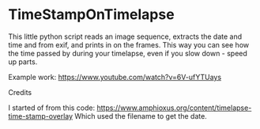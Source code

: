 # TimeStampOnTimelapse
This little python script reads an image sequence, extracts the date and time and from exif, and prints in on the frames. This way you can see how the time passed by during your timelapse, even if you slow down - speed up parts. 

Example work:
https://www.youtube.com/watch?v=6V-ufYTUays



Credits

I started of from this code:
https://www.amphioxus.org/content/timelapse-time-stamp-overlay
Which used the filename to get the date.
